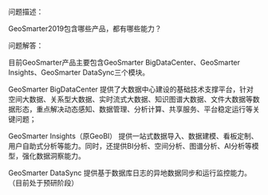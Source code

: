 问题描述：

GeoSmarter2019包含哪些产品，都有哪些能力？



问题解答：

目前GeoSmarter产品主要包含GeoSmarter BigDataCenter、GeoSmarter Insights、GeoSmarter DataSync三个模块。

GeoSmarter BigDataCenter 提供了大数据中心建设的基础技术支撑平台，针对空间大数据、关系型大数据、实时流式大数据、知识图谱大数据、文件大数据等数据形态，重点解决动态感知、数据管理、分析计算、共享服务、平台稳定运行等关键问题；

GeoSmarter Insights（原GeoBI） 提供一站式数据导入、数据建模、看板定制、用户自助式分析等能力。同时，还提供BI分析、空间分析、图谱分析、AI分析等模型，强化数据洞察能力。

GeoSmarter DataSync 提供基于数据库日志的异地数据同步和运行监控能力。（目前处于预研阶段）
